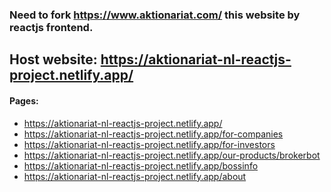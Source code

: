 ### Need to fork https://www.aktionariat.com/ this website by reactjs frontend.

<h2>
    Host website: <a
        href="https://aktionariat-nl-reactjs-project.netlify.app/">https://aktionariat-nl-reactjs-project.netlify.app/</a>
</h2>

<h4>
    Pages:
</h4>
<ul>
    <li>
        <a
            href="https://aktionariat-nl-reactjs-project.netlify.app/">https://aktionariat-nl-reactjs-project.netlify.app/</a>
    </li>
    <li>
        <a
            href="https://aktionariat-nl-reactjs-project.netlify.app/for-companies">https://aktionariat-nl-reactjs-project.netlify.app/for-companies</a>
    </li>
    <li>
        <a
            href="https://aktionariat-nl-reactjs-project.netlify.app/for-investors">https://aktionariat-nl-reactjs-project.netlify.app/for-investors</a>
    </li>
    <li>
        <a
            href="https://aktionariat-nl-reactjs-project.netlify.app/our-products/brokerbot">https://aktionariat-nl-reactjs-project.netlify.app/our-products/brokerbot</a>
    </li>
    <li>
        <a
            href="https://aktionariat-nl-reactjs-project.netlify.app/bossinfo">https://aktionariat-nl-reactjs-project.netlify.app/bossinfo</a>
    </li>
    <li>
        <a
            href="https://aktionariat-nl-reactjs-project.netlify.app/about">https://aktionariat-nl-reactjs-project.netlify.app/about</a>
    </li>
</ul>